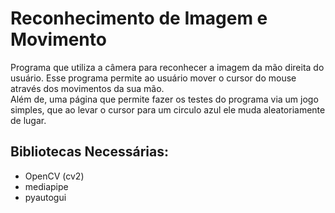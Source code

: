 # Reconhecimento de Imagem e Movimento
Programa que utiliza a câmera para reconhecer a imagem da mão direita do usuário. Esse programa permite ao usuário mover o cursor do mouse através dos movimentos da sua mão.  
Além de, uma página que permite fazer os testes do programa via um jogo simples, que ao levar o cursor para um circulo azul ele muda aleatoriamente de lugar.

## Bibliotecas Necessárias:

* OpenCV (cv2)
* mediapipe
* pyautogui
